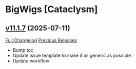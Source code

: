 # BigWigs [Cataclysm]

## [v11.1.7](https://github.com/BigWigsMods/BigWigs_Cataclysm/tree/v11.1.7) (2025-07-11)
[Full Changelog](https://github.com/BigWigsMods/BigWigs_Cataclysm/compare/v11.1.6...v11.1.7) [Previous Releases](https://github.com/BigWigsMods/BigWigs_Cataclysm/releases)

- Bump toc  
- Update issue template to make it as generic as possible  
- Update workflow  
